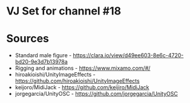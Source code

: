 VJ Set for channel #18
=====================

# Sources

- Standard male figure - https://clara.io/view/d49ee603-8e6c-4720-bd20-9e3d7b13978a
- Rigging and animations - https://www.mixamo.com/#/
- hiroakioishi/UnityImageEffects - https://github.com/hiroakioishi/UnityImageEffects
- keijoro/MidiJack - https://github.com/keijiro/MidiJack
- jorgegarcia/UnityOSC - https://github.com/jorgegarcia/UnityOSC
